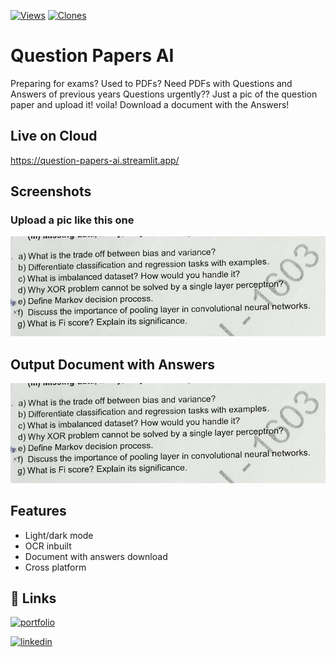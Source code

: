 
[![Views](https://komarev.com/ghpvc/?username=shaikamirgh&label=Views&color=blue&style=plastic)](https://github.com/shaikamirgh/Question-Papers-AI)
[![Clones](https://img.shields.io/badge/dynamic/json?color=blue&label=Clones&query=value&url=https://api.github.com/repos/shaikamirgh/Question-Papers-AI/traffic/clones)](https://github.com/shaikamirgh/Question-Papers-AI/graphs/traffic)


# Question Papers AI

Preparing for exams? 
Used to PDFs? 
Need PDFs with Questions and Answers of previous years Questions urgently??
Just a pic of the question paper and upload it! voila! Download a document with the Answers!

## Live on Cloud
https://question-papers-ai.streamlit.app/

## Screenshots
### Upload a pic like this one
![App Screenshot](https://github.com/shaikamirgh/Question-Papers-AI/blob/main/capture.png)

## Output Document with Answers
![App Screenshot](https://github.com/shaikamirgh/Question-Papers-AI/blob/main/capture.png)
## Features

- Light/dark mode
- OCR inbuilt
- Document with answers download
- Cross platform


## 🔗 Links
[![portfolio](https://img.shields.io/badge/my_portfolio-000?style=for-the-badge&logo=ko-fi&logoColor=white)](http://amirbe.me/)

[![linkedin](https://img.shields.io/badge/linkedin-0A66C2?style=for-the-badge&logo=linkedin&logoColor=white)](https://www.linkedin.com/in/shaik-amir/)



